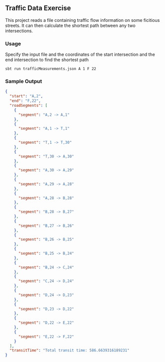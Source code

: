 ## Traffic Data Exercise

This project reads a file containing traffic flow information on some ficitious streets. It can then calculate the shortest path between any two intersections.

### Usage

Specify the input file and the coordinates of the start intersection and the end intersection to find the shortest path

```
sbt run trafficMeasurements.json A 1 F 22
```

### Sample Output

```json
{
  "start": "A,2",
  "end": "F,22",
  "roadSegments": [
    {
      "segment": "A,2 -> A,1"
    },
    {
      "segment": "A,1 -> T,1"
    },
    {
      "segment": "T,1 -> T,30"
    },
    {
      "segment": "T,30 -> A,30"
    },
    {
      "segment": "A,30 -> A,29"
    },
    {
      "segment": "A,29 -> A,28"
    },
    {
      "segment": "A,28 -> B,28"
    },
    {
      "segment": "B,28 -> B,27"
    },
    {
      "segment": "B,27 -> B,26"
    },
    {
      "segment": "B,26 -> B,25"
    },
    {
      "segment": "B,25 -> B,24"
    },
    {
      "segment": "B,24 -> C,24"
    },
    {
      "segment": "C,24 -> D,24"
    },
    {
      "segment": "D,24 -> D,23"
    },
    {
      "segment": "D,23 -> D,22"
    },
    {
      "segment": "D,22 -> E,22"
    },
    {
      "segment": "E,22 -> F,22"
    }
  ],
  "transitTime": "Total transit time: 586.6639316189231"
}
```
